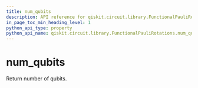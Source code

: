 ```yaml
---
title: num_qubits
description: API reference for qiskit.circuit.library.FunctionalPauliRotations.num_qubits
in_page_toc_min_heading_level: 1
python_api_type: property
python_api_name: qiskit.circuit.library.FunctionalPauliRotations.num_qubits
---
```


# num\_qubits

Return number of qubits.

